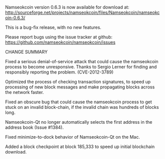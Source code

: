 Namseokcoin version 0.6.3 is now available for download at:
  http://sourceforge.net/projects/namseokcoin/files/Namseokcoin/namseokcoin-0.6.3/

This is a bug-fix release, with no new features.

Please report bugs using the issue tracker at github:
  https://github.com/namseokcoin/namseokcoin/issues

CHANGE SUMMARY

Fixed a serious denial-of-service attack that could cause the
namseokcoin process to become unresponsive. Thanks to Sergio Lerner
for finding and responsibly reporting the problem. (CVE-2012-3789)

Optimized the process of checking transaction signatures, to
speed up processing of new block messages and make propagating
blocks across the network faster.

Fixed an obscure bug that could cause the namseokcoin process to get
stuck on an invalid block-chain, if the invalid chain was
hundreds of blocks long.

Namseokcoin-Qt no longer automatically selects the first address
in the address book (Issue #1384).

Fixed minimize-to-dock behavior of Namseokcoin-Qt on the Mac.

Added a block checkpoint at block 185,333 to speed up initial
blockchain download.
